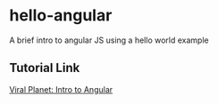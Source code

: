 # hello-angular

A brief intro to angular JS using a hello world example

## Tutorial Link

[Viral Planet: Intro to Angular](http://viralpatel.net/blogs/angularjs-introduction-hello-world-tutorial/)
